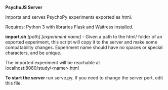 **PsychoJS Server**

Imports and serves PsychoPy experiments exported as html.

Requires: Python 3 with libraries Flask and Waitress installed.

**import.sh** *[path] [experiment name]* - Given a path to the html/ folder of an exported experiment, this script will copy it to the server and make some compatability changes. Experiment name should have no spaces or special characters, and be unique.

The imported experiment will be reachable at localhost:8080/study/\<name\>.html

**To start the server** run serve.py. If you need to change the server port, edit this file.
